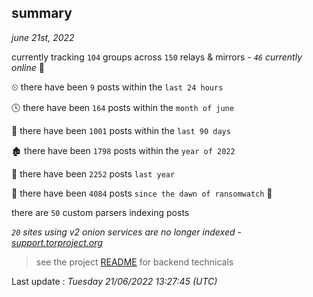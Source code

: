 
## summary
_june 21st, 2022_

currently tracking `104` groups across `150` relays & mirrors - _`46` currently online_ 📡

⏲ there have been `9` posts within the `last 24 hours`

🕓 there have been `164` posts within the `month of june`

📅 there have been `1001` posts within the `last 90 days`

🏚 there have been `1798` posts within the `year of 2022`

🚀 there have been `2252` posts `last year`

🦕 there have been `4084` posts `since the dawn of ransomwatch` 🐣

there are `50` custom parsers indexing posts

_`20` sites using v2 onion services are no longer indexed - [support.torproject.org](https://support.torproject.org/onionservices/v2-deprecation/)_

> see the project [README](https://github.com/jmousqueton/ransomwatch#readme) for backend technicals



Last update : _Tuesday 21/06/2022 13:27:45 (UTC)_

